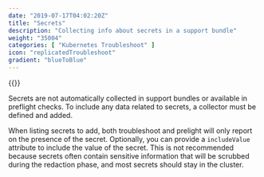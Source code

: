 ```yaml
---
date: "2019-07-17T04:02:20Z"
title: "Secrets"
description: "Collecting info about secrets in a support bundle"
weight: "35004"
categories: [ "Kubernetes Troubleshoot" ]
icon: "replicatedTroubleshoot"
gradient: "blueToBlue"
---
```


{{<legacynotice>}}

Secrets are not automatically collected in support bundles or available in preflight checks. To include any data related to secrets, a collector must be defined and added.

When listing secrets to add, both troubleshoot and prelight will only report on the presence of the secret. Optionally, you can provide a `includeValue` attribute to include the value of the secret. This is not recommended because secrets often contain sensitive information that will be scrubbed during the redaction phase, and most secrets should stay in the cluster.
